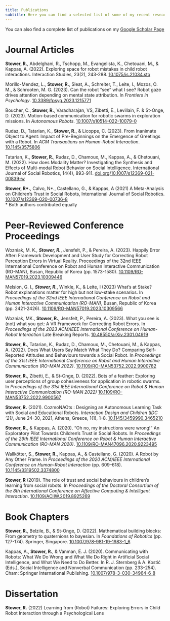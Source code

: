 ```yaml
---
title: Publications
subtitle: Here you can find a selected list of some of my recent research publications
---
```

You can also find a complete list of publications on my <a href ="https://scholar.google.com/citations?user=KpeioBgAAAAJ&hl=en">Google Scholar Page</a>

# Journal Articles
**Stower, R.**, Abdelghani, R., Tschopp, M., Evangelista, K., Chetouani, M., & Kappas, A. (2022). Exploring space for robot mistakes in child robot interactions. Interaction Studies, 23(2), 243-288. <a href="https://osf.io/4dn6v">10.1075/is.21034.sto</a>

Morillo-Mendez, L., **Stower, R.**, Sleat, A., Schreiter, T., Leite, I., Mozos, O. M., & Schrooten, M. G. (2023). Can the robot “see” what I see? Robot gaze drives attention depending on mental state attribution. In *Frontiers in Psychology*. <a href="https://www.ncbi.nlm.nih.gov/pmc/articles/PMC10374202/">10.3389/fpsyg.2023.1215771</a>

Boucher, C., **Stower, R.**, Varadharajan, VS, Zibetti, E., Levillain, F. & St-Onge, D. (2023). Motion-based communication for robotic swarms in exploration missions. In *Autonomous Robots*. <a href="https://espace2.etsmtl.ca/id/eprint/25885/">10.1007/s10514-022-10079-0</a>

Rudaz, D., Tatarian, K., **Stower, R.**, & Licoppe, C. (2023). From Inanimate Object to Agent: Impact of Pre-Beginnings on the Emergence of Greetings with a Robot. In *ACM Transactions on Human-Robot Interaction*. <a href="https://doi.org/10.1145/3575806">10.1145/3575806</a>

Tatarian, K., **Stower, R.**, Rudaz, D., Chamoux, M., Kappas, A., & Chetouani, M. (2022). How does Modality Matter? Investigating the Synthesis and Effects of Multi-modal Robot Behavior on Social Intelligence. International Journal of Social Robotics, 14(4), 893-911. <a href="https://link.springer.com/article/10.1007/s12369-021-00839-w">doi.org/10.1007/s12369-021-00839-w</a>

**Stower, R\*.**, Calvo, N\*., Castellano, G., & Kappas, A (2021) A Meta-Analysis on Children’s Trust in Social Robots, International Journal of Social Robotics. <a href="https://link.springer.com/article/10.1007/s12369-020-00736-8">10.1007/s12369-020-00736-8</a> 
<br> \* Both authors contributed equally

# Peer-Reviewed Conference Proceedings
Wozniak, M. K.*, **Stower, R.***, Jensfelt, P., & Pereira, A. (2023). Happily Error After: Framework Development and User Study for Correcting Robot Perception Errors in Virtual Reality. Proceedings of the 32nd IEEE International Conference on Robot and Human Interactive Communication (RO-MAN), Busan, Republic of Korea (pp. 1573-1580). <a href="https://ieeexplore.ieee.org/document/10309446">10.1109/RO-MAN57019.2023.10309446</a>

Melsion, G. I.*, **Stower, R.***, Winkle, K., & Leite, I (2023) What’s at Stake? Robot explanations matter for high but not low-stake scenarios. In *Proceedings of the 32nd IEEE International Conference on Robot and Human Interactive Communication (RO-MAN)*, Busan, Republic of Korea (pp. 2421-2426). <a href="https://ieeexplore.ieee.org/document/10309566">10.1109/RO-MAN57019.2023.10309566</a>

Wozniak, MK., **Stower, R.**, Jensfelt, P., Pereira, A. (2023). What you see is (not) what you get: A VR Framework for Correcting Robot Errors. In *Proceedings of the 2023 ACM/IEEE International Conference on Human-Robot Interaction* Late Breaking Reports. <a href="https://arxiv.org/abs/2301.04919">10.48550/arXiv.2301.04919</a>

**Stower, R.**, Tatarian, K., Rudaz, D., Chamoux, M., Chetouani, M., & Kappas, A. (2022). Does What Users Say Match What They Do? Comparing Self-Reported Attitudes and Behaviours towards a Social Robot. In *Proceedings of the 31st IEEE International Conference on Robot and Human Interactive Communication (RO-MAN 2022)*. <a href="https://ieeexplore.ieee.org/abstract/document/9900782">10.1109/RO-MAN53752.2022.9900782</a>

**Stower, R.**, Zibetti, E., & St-Onge, D. (2022). Bots of a feather: Exploring user perceptions of group cohesiveness for application in robotic swarms. In *Proceedings of the 31st IEEE International Conference on Robot & Human Interactive Communication (RO-MAN 2022)*  <a href="https://ieeexplore.ieee.org/abstract/document/9900567">10.1109/RO-MAN53752.2022.9900567</a> 

**Stower, R.** (2021). CozmoNAOts : Designing an Autonomous Learning Task with Social and Educational Robots. *Interaction Design and Children (IDC ’21)*, June 24-30, 2021, Athens, Greece, 1(1), 1–8. <a href="https://dl.acm.org/doi/10.1145/3459990.3465210">10.1145/3459990.3465210</a> 

**Stower, R.**, & Kappas, A. (2020). “Oh no, my instructions were wrong!” An Exploratory Pilot Towards Children’s Trust in Social Robots. In *Proceedings of the 29th IEEE International Conference on Robot & Human Interactive Communication (RO-MAN 2020)*. <a href="https://ieeexplore.ieee.org/document/9223495">10.1109/RO-MAN47096.2020.9223495</a> 

Wallkötter, S., **Stower, R.**, Kappas, A., & Castellano, G. (2020). A Robot by Any Other Frame. In *Proceedings of the 2020 ACM/IEEE International Conference on Human-Robot Interaction* (pp. 609–618). <a href="https://dl.acm.org/doi/10.1145/3319502.3374800">10.1145/3319502.3374800</a>

**Stower, R** (2019).  The role of trust and social behaviours in children’s learning from social robots.  In *Proceedings of the Doctoral Consortium of the 8th International Conference on Affective Computing & Intelligent Interaction*. <a href="https://ieeexplore.ieee.org/document/8925269">10.1109/ACIIW.2019.8925269</a> 

# Book Chapters
**Stower, R.**, Belzile, B., & St-Onge, D. (2022). Mathematical building blocks: From geometry to quaternions to bayesian. In *Foundations of Robotics* (pp. 127-174). Springer, Singapore. <a href="https://link.springer.com/chapter/10.1007/978-981-19-1983-1_6">10.1007/978-981-19-1983-1_6</a>

Kappas, A., **Stower, R.**, & Vanman, E. J. (2020). Communicating with Robots: What We Do Wrong and What We Do Right in Artificial Social Intelligence, and What We Need to Do Better. In R. J. Sternberg & A. Kostić (Eds.), Social Intelligence and Nonverbal Communication (pp. 233–254). Cham: Springer International Publishing. <a href="https://link.springer.com/chapter/10.1007/978-3-030-34964-6_8">10.1007/978-3-030-34964-6\_8</a>

# Dissertation
**Stower, R.** (2022) Learning from (Robot) Failures: Exploring Errors in Child Robot Interaction through a Psychological Lens <a href="https://opus.jacobs-university.de/frontdoor/index/index/docId/1106"></a>
